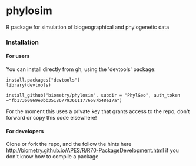 # phylosim
R package for simulation of biogeographical and phylogenetic data 

### Installation 


#### For users

You can install directly from gh, using the 'devtools' package:

```{r}
install.packages("devtools")
library(devtools)

install_github("biometry/phylosim", subdir = "PhylGeo", auth_token ="fb17360869e0bb3518677936611776687b48e17a")
```

For the moment this uses a private key that grants access to the repo, don't forward or copy this code elsewhere!

#### For developers

Clone or fork the repo, and the follow the hints here http://biometry.github.io/APES/R/R70-PackageDevelopment.html if you don't know how to compile a package

